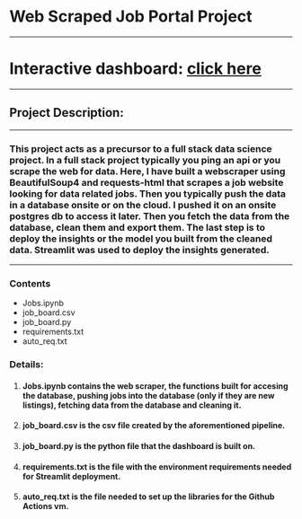 # Web Scraped Job Portal Project
---
# Interactive dashboard: [click here](https://asteriosds-web-scraped-job-board-job-board-7qcnzx.streamlit.app/)
---
## Project Description:
---
### This project acts as a precursor to a full stack data science project. In a full stack project typically you ping an api or you scrape the web for data. Here, I have built a webscraper using BeautifulSoup4 and requests-html that scrapes a job website looking for data related jobs. Then you typically push the data in a database onsite or on the cloud. I pushed it on an onsite postgres db to access it later. Then you fetch the data from the database, clean them and export them. The last step is to deploy the insights or the model you built from the cleaned data. Streamlit was used to deploy the insights generated.

---
### Contents

- Jobs.ipynb
- job_board.csv
- job_board.py
- requirements.txt
- auto_req.txt

### Details:
1. #### **Jobs.ipynb** contains the web scraper, the functions built for accesing the database, pushing jobs into the database (only if they are new listings), fetching data from the database and cleaning it.
2. #### **job_board.csv** is the csv file created by the aforementioned pipeline.
3. #### **job_board.py** is the python file that the dashboard is built on.
4. #### **requirements.txt** is the file with the environment requirements needed for Streamlit deployment.
5. #### **auto_req.txt** is the file needed to set up the libraries for the Github Actions vm.

